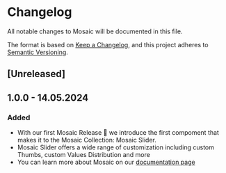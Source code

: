 # Changelog

All notable changes to Mosaic will be documented in this file.

The format is based on [Keep a Changelog](https://keepachangelog.com/en/1.1.0/),
and this project adheres to [Semantic Versioning](https://semver.org/spec/v2.0.0.html).

## [Unreleased]

## 1.0.0 - 14.05.2024

### Added

- With our first Mosaic Release 🎉 we introduce the first compoment that makes it to the Mosaic Collection: Mosaic Slider.
- Mosaic Slider offers a wide range of customization including custom Thumbs, custom Values Distribution and more
- You can learn more about Mosaic on our [documentation page](https://monstar-lab-oss.github.io/android-mosaic/)
